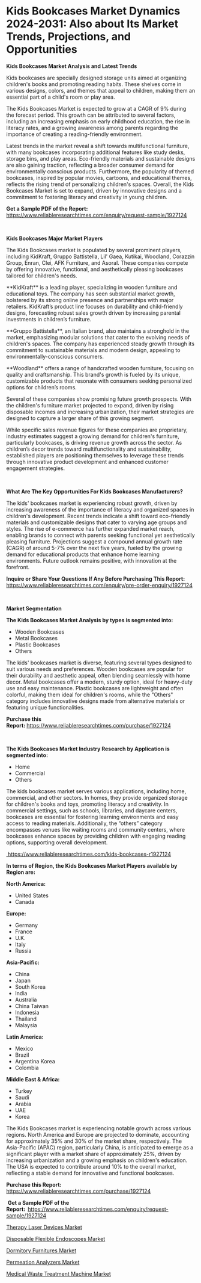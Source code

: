 <p><h1>Kids Bookcases Market Dynamics 2024-2031: Also about Its Market Trends, Projections, and Opportunities</h1></p><p><strong>Kids Bookcases Market Analysis and Latest Trends</strong></p>
<p><p>Kids bookcases are specially designed storage units aimed at organizing children's books and promoting reading habits. These shelves come in various designs, colors, and themes that appeal to children, making them an essential part of a child's room or play area. </p><p>The Kids Bookcases Market is expected to grow at a CAGR of 9% during the forecast period. This growth can be attributed to several factors, including an increasing emphasis on early childhood education, the rise in literacy rates, and a growing awareness among parents regarding the importance of creating a reading-friendly environment. </p><p>Latest trends in the market reveal a shift towards multifunctional furniture, with many bookcases incorporating additional features like study desks, storage bins, and play areas. Eco-friendly materials and sustainable designs are also gaining traction, reflecting a broader consumer demand for environmentally conscious products. Furthermore, the popularity of themed bookcases, inspired by popular movies, cartoons, and educational themes, reflects the rising trend of personalizing children's spaces. Overall, the Kids Bookcases Market is set to expand, driven by innovative designs and a commitment to fostering literacy and creativity in young children.</p></p>
<p><strong>Get a Sample PDF of the Report:&nbsp;</strong> <a href="https://www.reliableresearchtimes.com/enquiry/request-sample/1927124?utm_campaign=1777&utm_medium=2&utm_source=Github&utm_content=ia&utm_term=25102024&utm_id=kids-bookcases">https://www.reliableresearchtimes.com/enquiry/request-sample/1927124</a></p>
<p>&nbsp;</p>
<p><strong>Kids Bookcases Major Market Players</strong></p>
<p><p>The Kids Bookcases market is populated by several prominent players, including KidKraft, Gruppo Battistella, Lil' Gaea, Kutikai, Woodland, Corazzin Group, Enran, Clei, AFK Furniture, and Asoral. These companies compete by offering innovative, functional, and aesthetically pleasing bookcases tailored for children's needs.</p><p>**KidKraft** is a leading player, specializing in wooden furniture and educational toys. The company has seen substantial market growth, bolstered by its strong online presence and partnerships with major retailers. KidKraft’s product line focuses on durability and child-friendly designs, forecasting robust sales growth driven by increasing parental investments in children’s furniture.</p><p>**Gruppo Battistella**, an Italian brand, also maintains a stronghold in the market, emphasizing modular solutions that cater to the evolving needs of children's spaces. The company has experienced steady growth through its commitment to sustainable materials and modern design, appealing to environmentally-conscious consumers.</p><p>**Woodland** offers a range of handcrafted wooden furniture, focusing on quality and craftsmanship. This brand's growth is fueled by its unique, customizable products that resonate with consumers seeking personalized options for children’s rooms.</p><p>Several of these companies show promising future growth prospects. With the children's furniture market projected to expand, driven by rising disposable incomes and increasing urbanization, their market strategies are designed to capture a larger share of this growing segment.</p><p>While specific sales revenue figures for these companies are proprietary, industry estimates suggest a growing demand for children's furniture, particularly bookcases, is driving revenue growth across the sector. As children’s decor trends toward multifunctionality and sustainability, established players are positioning themselves to leverage these trends through innovative product development and enhanced customer engagement strategies.</p></p>
<p>&nbsp;</p>
<p><strong>What Are The Key Opportunities For Kids Bookcases Manufacturers?</strong></p>
<p><p>The kids' bookcases market is experiencing robust growth, driven by increasing awareness of the importance of literacy and organized spaces in children's development. Recent trends indicate a shift toward eco-friendly materials and customizable designs that cater to varying age groups and styles. The rise of e-commerce has further expanded market reach, enabling brands to connect with parents seeking functional yet aesthetically pleasing furniture. Projections suggest a compound annual growth rate (CAGR) of around 5-7% over the next five years, fueled by the growing demand for educational products that enhance home learning environments. Future outlook remains positive, with innovation at the forefront.</p></p>
<p><strong>Inquire or Share Your Questions If Any Before Purchasing This Report:</strong> <a href="https://www.reliableresearchtimes.com/enquiry/pre-order-enquiry/1927124?utm_campaign=1777&utm_medium=2&utm_source=Github&utm_content=ia&utm_term=25102024&utm_id=kids-bookcases">https://www.reliableresearchtimes.com/enquiry/pre-order-enquiry/1927124</a></p>
<p>&nbsp;</p>
<p><strong>Market Segmentation</strong></p>
<p><strong>The Kids Bookcases Market Analysis by types is segmented into:</strong></p>
<p><ul><li>Wooden Bookcases</li><li>Metal Bookcases</li><li>Plastic Bookcases</li><li>Others</li></ul></p>
<p><p>The kids' bookcases market is diverse, featuring several types designed to suit various needs and preferences. Wooden bookcases are popular for their durability and aesthetic appeal, often blending seamlessly with home decor. Metal bookcases offer a modern, sturdy option, ideal for heavy-duty use and easy maintenance. Plastic bookcases are lightweight and often colorful, making them ideal for children's rooms, while the "Others" category includes innovative designs made from alternative materials or featuring unique functionalities.</p></p>
<p><strong>Purchase this Report:&nbsp;</strong><a href="https://www.reliableresearchtimes.com/purchase/1927124?utm_campaign=1777&utm_medium=2&utm_source=Github&utm_content=ia&utm_term=25102024&utm_id=kids-bookcases">https://www.reliableresearchtimes.com/purchase/1927124</a></p>
<p>&nbsp;</p>
<p><strong>The Kids Bookcases Market Industry Research by Application is segmented into:</strong></p>
<p><ul><li>Home</li><li>Commercial</li><li>Others</li></ul></p>
<p><p>The kids bookcases market serves various applications, including home, commercial, and other sectors. In homes, they provide organized storage for children's books and toys, promoting literacy and creativity. In commercial settings, such as schools, libraries, and daycare centers, bookcases are essential for fostering learning environments and easy access to reading materials. Additionally, the “others” category encompasses venues like waiting rooms and community centers, where bookcases enhance spaces by providing children with engaging reading options, supporting overall development.</p></p>
<p><a href="https://www.reliableresearchtimes.com/kids-bookcases-r1927124?utm_campaign=1777&utm_medium=2&utm_source=Github&utm_content=ia&utm_term=25102024&utm_id=kids-bookcases">&nbsp;https://www.reliableresearchtimes.com/kids-bookcases-r1927124</a></p>
<p><strong>In terms of Region, the Kids Bookcases Market Players available by Region are:</strong></p>
<p>
    <p> <strong> North America: </strong>
        <ul>
            <li>United States</li>
            <li>Canada</li>
        </ul>
        </p> 
    <p> <strong> Europe: </strong>
        <ul>
            <li>Germany</li>
            <li>France</li>
            <li>U.K.</li>
            <li>Italy</li>
            <li>Russia</li>
        </ul>
        </p> 
    <p> <strong> Asia-Pacific: </strong>
        <ul>
            <li>China</li>
            <li>Japan</li>
            <li>South Korea</li>
            <li>India</li>
            <li>Australia</li>
            <li>China Taiwan</li>
            <li>Indonesia</li>
            <li>Thailand</li>
            <li>Malaysia</li>
        </ul>
        </p> 
    <p> <strong> Latin America: </strong>
        <ul>
            <li>Mexico</li>
            <li>Brazil</li>
            <li>Argentina Korea</li>
            <li>Colombia</li>
        </ul>
        </p> 
    <p> <strong> Middle East & Africa: </strong>
        <ul>
            <li>Turkey</li>
            <li>Saudi</li>
            <li>Arabia</li>
            <li>UAE</li>
            <li>Korea</li>
        </ul>
    </p>
    </p>
<p><p>The Kids Bookcases market is experiencing notable growth across various regions. North America and Europe are projected to dominate, accounting for approximately 35% and 30% of the market share, respectively. The Asia-Pacific (APAC) region, particularly China, is anticipated to emerge as a significant player with a market share of approximately 25%, driven by increasing urbanization and a growing emphasis on children's education. The USA is expected to contribute around 10% to the overall market, reflecting a stable demand for innovative and functional bookcases.</p></p>
<p><strong>Purchase this Report: </strong><a href="https://www.reliableresearchtimes.com/purchase/1927124?utm_campaign=1777&utm_medium=2&utm_source=Github&utm_content=ia&utm_term=25102024&utm_id=kids-bookcases">https://www.reliableresearchtimes.com/purchase/1927124</a></p>
<p>&nbsp;<strong>Get a Sample PDF of the Report:&nbsp;&nbsp;</strong><a href="https://www.reliableresearchtimes.com/enquiry/request-sample/1927124?utm_campaign=1777&utm_medium=2&utm_source=Github&utm_content=ia&utm_term=25102024&utm_id=kids-bookcases">https://www.reliableresearchtimes.com/enquiry/request-sample/1927124</a></p>
<p><strong></strong></p>
<p><p><a href="https://www.linkedin.com/pulse/therapy-laser-devices-market-essentials-key-players-demand-1ypne?utm_campaign=1777&utm_medium=2&utm_source=Github&utm_content=ia&utm_term=25102024&utm_id=kids-bookcases">Therapy Laser Devices Market</a></p><p><a href="https://www.linkedin.com/pulse/global-disposable-flexible-endoscopes-nexus-sector-confluences-tczwf?utm_campaign=1777&utm_medium=2&utm_source=Github&utm_content=ia&utm_term=25102024&utm_id=kids-bookcases">Disposable Flexible Endoscopes Market</a></p><p><a href="https://github.com/MarilynDouglas476/Market-Research-Report-List-1/blob/main/dormitory-furnitures-market.md?utm_campaign=1777&utm_medium=2&utm_source=Github&utm_content=ia&utm_term=25102024&utm_id=kids-bookcases">Dormitory Furnitures Market</a></p><p><a href="https://www.linkedin.com/pulse/permeation-analyzers-market-outlook-forecast-from-2024-2031-s6qec?utm_campaign=1777&utm_medium=2&utm_source=Github&utm_content=ia&utm_term=25102024&utm_id=kids-bookcases">Permeation Analyzers Market</a></p><p><a href="https://www.linkedin.com/pulse/global-medical-waste-treatment-machine-market-size-trends-analysis-rzb0c?utm_campaign=1777&utm_medium=2&utm_source=Github&utm_content=ia&utm_term=25102024&utm_id=kids-bookcases">Medical Waste Treatment Machine Market</a></p></p>